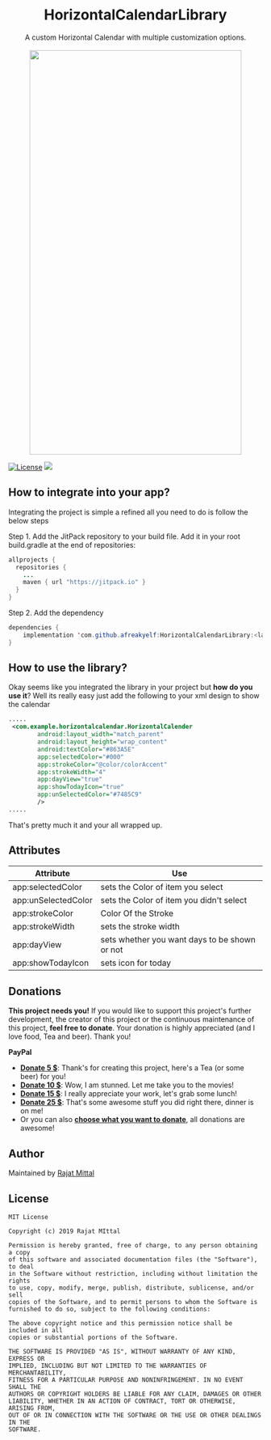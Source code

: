 <h1 align="center">HorizontalCalendarLibrary</h1>
<p align="center">
A custom Horizontal Calendar with multiple customization options.
<br>
<br>
<img src="https://raw.githubusercontent.com/afreakyelf/HorizontalCalendarLibrary/master/sample.png" width="420" height="800" />
</p>

[![License](https://img.shields.io/badge/License-MIT-yellow.svg)](https://opensource.org/licenses/Apache-2.0) [![](https://jitpack.io/v/afreakyelf/AndroidHorizontalCalendar.svg)](https://jitpack.io/#afreakyelf/AndroidHorizontalCalendar)


## How to integrate into your app?
Integrating the project is simple a refined all you need to do is follow the below steps

Step 1. Add the JitPack repository to your build file. Add it in your root build.gradle at the end of repositories:

```java
allprojects {
  repositories {
    ...
    maven { url "https://jitpack.io" }
  }
}
```
Step 2. Add the dependency
```java
dependencies {
    implementation 'com.github.afreakyelf:HorizontalCalendarLibrary:<latest_version>'
}
```

## How to use the library?
Okay seems like you integrated the library in your project but **how do you use it**? Well its really easy just add the following to your xml design to show the calendar

```xml
.....
 <com.example.horizontalcalendar.HorizontalCalender
        android:layout_width="match_parent"
        android:layout_height="wrap_content"
        android:textColor="#863A5E"
        app:selectedColor="#000"
        app:strokeColor="@color/colorAccent"
        app:strokeWidth="4"
        app:dayView="true"
        app:showTodayIcon="true"
        app:unSelectedColor="#7485C9"
        />
.....
```

That's pretty much it and your all wrapped up.

## Attributes
| Attribute | Use |
| ----------| --- |
| app:selectedColor | sets the Color of item you select |
| app:unSelectedColor | sets the Color of item you didn't select |
| app:strokeColor | Color Of the Stroke |
| app:strokeWidth | sets the stroke width |
| app:dayView | sets whether you want days to be shown or not |
| app:showTodayIcon | sets icon for today |



## Donations
**This project needs you!** If you would like to support this project's further development, the creator of this project or the continuous maintenance of this project, **feel free to donate**. Your donation is highly appreciated (and I love food, Tea and beer). Thank you!

**PayPal**

- [**Donate 5 $**](https://www.paypal.me/afreakyelf): Thank's for creating this project, here's a Tea (or some beer) for you!
- [**Donate 10 $**](https://www.paypal.me/afreakyelf): Wow, I am stunned. Let me take you to the movies!
- [**Donate 15 $**](https://www.paypal.me/afreakyelf): I really appreciate your work, let's grab some lunch!
- [**Donate 25 $**](https://www.paypal.me/afreakyelf): That's some awesome stuff you did right there, dinner is on me!
- Or you can also [**choose what you want to donate**](https://www.paypal.me/afreakyelf), all donations are awesome!

## Author
Maintained by [Rajat Mittal](https://www.github.com/afreakyelf)

## License
```
MIT License

Copyright (c) 2019 Rajat MIttal

Permission is hereby granted, free of charge, to any person obtaining a copy
of this software and associated documentation files (the "Software"), to deal
in the Software without restriction, including without limitation the rights
to use, copy, modify, merge, publish, distribute, sublicense, and/or sell
copies of the Software, and to permit persons to whom the Software is
furnished to do so, subject to the following conditions:

The above copyright notice and this permission notice shall be included in all
copies or substantial portions of the Software.

THE SOFTWARE IS PROVIDED "AS IS", WITHOUT WARRANTY OF ANY KIND, EXPRESS OR
IMPLIED, INCLUDING BUT NOT LIMITED TO THE WARRANTIES OF MERCHANTABILITY,
FITNESS FOR A PARTICULAR PURPOSE AND NONINFRINGEMENT. IN NO EVENT SHALL THE
AUTHORS OR COPYRIGHT HOLDERS BE LIABLE FOR ANY CLAIM, DAMAGES OR OTHER
LIABILITY, WHETHER IN AN ACTION OF CONTRACT, TORT OR OTHERWISE, ARISING FROM,
OUT OF OR IN CONNECTION WITH THE SOFTWARE OR THE USE OR OTHER DEALINGS IN THE
SOFTWARE.
```
